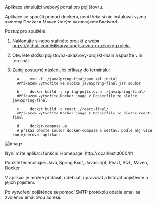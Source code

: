 Aplikace simulující webový portál pro pojišťovnu.

Aplikace se spoušti pomocí dockeru, není třeba si nic instalovat vyjma samotný Docker a Maven kterým sestavujeme Backend.

Postup pro spuštění:

1.	Naklonujte si nebo stahněte projekt z webu https://github.com/MiMatyas/pojistovna-ukazkovy-projekt.
2.	Otevřete složku pojistovna-ukazkovy-projekt-main a spusťte v ní terminál.
3.	Zadej postupně následující příkazy do terminálu:

          a.	mvn -f ./javaSpring-final/pom.xml install
          #Příkazem vytvoříte ve složce javaSpring-final jar soubor

          b.	docker build -t spring-pojistovna ./javaSpring-final/
          #Příkazem vytvoříte Docker image z Dockerfile ve složce javaSpring-final

          c.	docker build -t react ./react-final/
          #Příkazem vytvoříte Docker image z Dockerfile ve složce react-final

          d.	docker-compose up
          # příkaz přečte soubor docker-compose a sestaví podle něj více kontejnerovou aplikaci
          
![image](https://user-images.githubusercontent.com/122620567/225875782-25316ecc-b9d7-4b29-9d14-4ed0adbf9e8e.png)

Nyní máte aplikaci funkční. Homepage: http://localhost:3000/#/

Použité technologie: Java, Spring Boot, Javascript, React, SQL, Maven, Docker.

V aplikaci je možné přidávat, odebírat, upravovat a listovat pojištěnce a jejich pojištění.

Po vytvoření pojištěnce se pomocí SMTP protokolu odešle email na zvolenou emailovou adresu.


